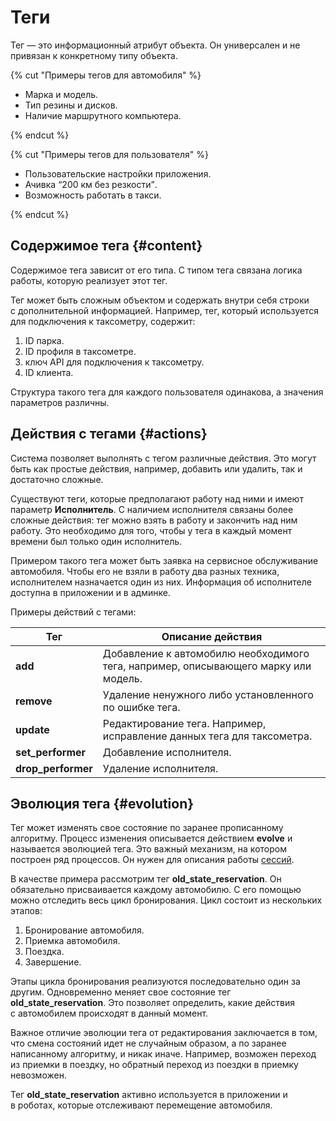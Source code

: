 # Теги

Тег — это информационный атрибут объекта. Он универсален и не привязан к конкретному типу объекта.

{% cut "Примеры тегов для автомобиля" %}

- Марка и модель.
- Тип резины и дисков.
- Наличие маршрутного компьютера.

{% endcut %}

{% cut "Примеры тегов для пользователя" %}

- Пользовательские настройки приложения.
- Ачивка <q>200 км без резкости</q>.
- Возможность работать в такси.

{% endcut %}

## Содержимое тега {#content}

Содержимое тега зависит от его типа. С типом тега связана логика работы, которую реализует этот тег.

Тег может быть сложным объектом и содержать внутри себя строки с дополнительной информацией. Например, тег, который используется для подключения к таксометру, содержит:

1. ID парка.
1. ID профиля в таксометре.
1. ключ API для подключения к таксометру.
1. ID клиента.

Структура такого тега для каждого пользователя одинакова, а значения параметров различны.

## Действия с тегами {#actions}

Система позволяет выполнять с тегом различные действия. Это могут быть как простые действия, например, добавить или удалить, так и достаточно сложные.

Существуют теги, которые предполагают работу над ними и имеют параметр **Исполнитель**. С наличием исполнителя связаны более сложные действия: тег можно взять в работу и закончить над ним работу. Это необходимо для того, чтобы у тега в каждый момент времени был только один исполнитель.

Примером такого тега может быть заявка на сервисное обслуживание автомобиля. Чтобы его не взяли в работу два разных техника, исполнителем назначается один из них. Информация об исполнителе доступна в приложении и в админке.

Примеры действий с тегами:

|Тег|Описание действия|
|------|------|
|**add**|Добавление к автомобилю необходимого тега, например, описывающего марку или модель.|
|**remove**|Удаление ненужного либо установленного по ошибке тега.|
|**update**|Редактирование тега. Например, исправление данных тега для таксометра.|
|**set_performer**|Добавление исполнителя.|
|**drop_performer**|Удаление исполнителя.|

## Эволюция тега {#evolution}

Тег может изменять свое состояние по заранее прописанному алгоритму. Процесс изменения описывается действием **evolve** и называется эволюцией тега. Это важный механизм, на котором построен ряд процессов. Он нужен для описания работы [сессий](sessions.md).

В качестве примера рассмотрим тег **old_state_reservation**. Он обязательно присваивается каждому автомобилю. С его помощью можно отследить весь цикл бронирования. Цикл состоит из нескольких этапов:

1. Бронирование автомобиля.
1. Приемка автомобиля.
1. Поездка.
1. Завершение.

Этапы цикла бронирования реализуются последовательно один за другим. Одновременно меняет свое состояние тег **old_state_reservation**. Это позволяет определить, какие действия с автомобилем происходят в данный момент.

Важное отличие эволюции тега от редактирования заключается в том, что смена состояний идет не случайным образом, а по заранее написанному алгоритму, и никак иначе. Например, возможен переход из приемки в поездку, но обратный переход из поездки в приемку невозможен.

Тег **old_state_reservation** активно используется в приложении и в роботах, которые отслеживают перемещение автомобиля.

